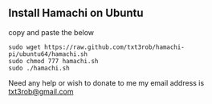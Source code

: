 Install Hamachi on Ubuntu
------------------------

copy and paste the below

```
sudo wget https://raw.github.com/txt3rob/hamachi-pi/ubuntu64/hamachi.sh
sudo chmod 777 hamachi.sh
sudo ./hamachi.sh
```



Need any help or wish to donate to me my email address is txt3rob@gmail.com


